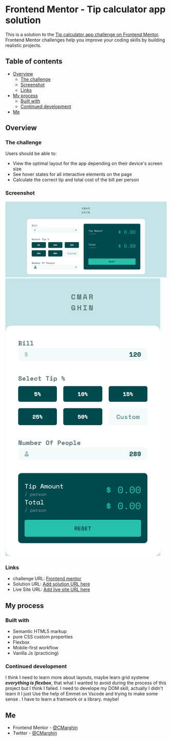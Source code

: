 # Frontend Mentor - Tip calculator app solution

This is a solution to the [Tip calculator app challenge on Frontend Mentor](https://www.frontendmentor.io/challenges/tip-calculator-app-ugJNGbJUX). Frontend Mentor challenges help you improve your coding skills by building realistic projects.

## Table of contents

- [Overview](#overview)
  - [The challenge](#the-challenge)
  - [Screenshot](#screenshot)
  - [Links](#links)
- [My process](#my-process)
  - [Built with](#built-with)
  - [Continued development](#continued-development)
- [Me](#Me)


## Overview

### The challenge

Users should be able to:

- View the optimal layout for the app depending on their device's screen size
- See hover states for all interactive elements on the page
- Calculate the correct tip and total cost of the bill per person

### Screenshot

![](./images/Screenshot.png)
![](./images/Screenshot-phone.png)

### Links
- challenge URL: [Frontend mentor](https://www.frontendmentor.io/challenges/tip-calculator-app-ugJNGbJUX)
- Solution URL: [Add solution URL here](https://your-solution-url.com)
- Live Site URL: [Add live site URL here](https://your-live-site-url.com)

## My process

### Built with

- Semantic HTML5 markup
- pure CSS custom properties
- Flexbox
- Mobile-first workflow
- Vanilla Js (practicing)


### Continued development

I think I need to learn more about layouts, maybe learn grid systeme
***everything is flexbox***, that what I wanted to avoid during the process of this project but I think I failed.
I need to develope my DOM skill, actually I didn't learn it I just Use the help of Emmet on Vscode and trying to make some sense .
I have to learn a framwork or a library. maybe!



## Me

- Frontend Mentor - [@CMarghin](https://www.frontendmentor.io/profile/CH4R4F)
- Twitter - [@CMarghin](https://www.twitter.com/CMarghin)
